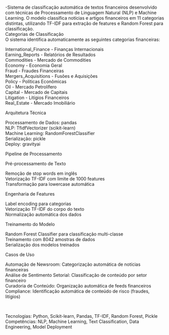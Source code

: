 -Sistema de classificação automática de textos financeiros desenvolvido com técnicas de Processamento de Linguagem Natural (NLP) e Machine Learning. O modelo classifica notícias e artigos financeiros em 11 categorias distintas, utilizando TF-IDF para extração de features e Random Forest para classificação. <br>
Categorias de Classificação <br>
O sistema identifica automaticamente as seguintes categorias financeiras: <br>

International_Finance - Finanças Internacionais <br>
Earning_Reports - Relatórios de Resultados <br>
Commodities - Mercado de Commodities <br>
Economy - Economia Geral <br>
Fraud - Fraudes Financeiras <br>
Mergers_Acquisitions - Fusões e Aquisições <br>
Policy - Políticas Econômicas <br>
Oil - Mercado Petrolífero <br>
Capital - Mercado de Capitais <br>
Litigation - Litígios Financeiros <br>
Real_Estate - Mercado Imobiliário <br>

Arquitetura Técnica <br>

Processamento de Dados: pandas <br>
NLP: TfidfVectorizer (scikit-learn) <br>
Machine Learning: RandomForestClassifier <br>
Serialização: pickle <br>
Deploy: gravityai <br>

Pipeline de Processamento <br>

Pré-processamento de Texto <br>

Remoção de stop words em inglês <br>
Vetorização TF-IDF com limite de 1000 features <br>
Transformação para lowercase automática <br>


Engenharia de Features <br>

Label encoding para categorias <br>
Vetorização TF-IDF do corpo do texto <br>
Normalização automática dos dados <br>


Treinamento do Modelo <br>

Random Forest Classifier para classificação multi-classe <br>
Treinamento com 8042 amostras de dados <br>
Serialização dos modelos treinados <br>


Casos de Uso <br>

Automação de Newsroom: Categorização automática de notícias financeiras <br> 
Análise de Sentimento Setorial: Classificação de conteúdo por setor financeiro <br>
Curadoria de Conteúdo: Organização automática de feeds financeiros <br>
Compliance: Identificação automática de conteúdo de risco (fraudes, litígios) <br>

<br>

Tecnologias: Python, Scikit-learn, Pandas, TF-IDF, Random Forest, Pickle <br>
Competências: NLP, Machine Learning, Text Classification, Data Engineering, Model Deployment
